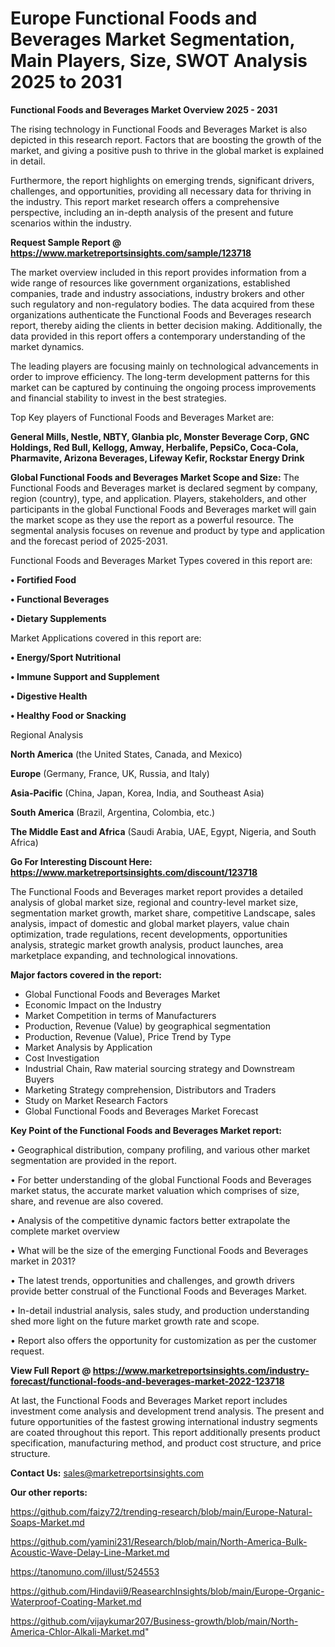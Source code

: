 # Europe Functional Foods and Beverages Market Segmentation, Main Players, Size, SWOT Analysis 2025 to 2031

<Strong> Functional Foods and Beverages Market Overview 2025 - 2031</strong>

The rising technology in Functional Foods and Beverages Market is also depicted in this research report. Factors that are boosting the growth of the market, and giving a positive push to thrive in the global market is explained in detail.

Furthermore, the report highlights on emerging trends, significant drivers, challenges, and opportunities, providing all necessary data for thriving in the industry. This report market research offers a comprehensive perspective, including an in-depth analysis of the present and future scenarios within the industry.

<strong>Request Sample Report @ <a href=https://www.marketreportsinsights.com/sample/123718>https://www.marketreportsinsights.com/sample/123718</a></strong>

The market overview included in this report provides information from a wide range of resources like government organizations, established companies, trade and industry associations, industry brokers and other such regulatory and non-regulatory bodies. The data acquired from these organizations authenticate the Functional Foods and Beverages research report, thereby aiding the clients in better decision making. Additionally, the data provided in this report offers a contemporary understanding of the market dynamics.

The leading players are focusing mainly on technological advancements in order to improve efficiency. The long-term development patterns for this market can be captured by continuing the ongoing process improvements and financial stability to invest in the best strategies.

Top Key players of Functional Foods and Beverages Market are:

<strong>General Mills, Nestle, NBTY, Glanbia plc, Monster Beverage Corp, GNC Holdings, Red Bull, Kellogg, Amway, Herbalife, PepsiCo, Coca-Cola, Pharmavite, Arizona Beverages, Lifeway Kefir, Rockstar Energy Drink</strong>

<strong><b>Global Functional Foods and Beverages Market Scope and Size:</b></strong>
The Functional Foods and Beverages market is declared segment by company, region (country), type, and application. Players, stakeholders, and other participants in the global Functional Foods and Beverages market will gain the market scope as they use the report as a powerful resource. The segmental analysis focuses on revenue and product by type and application and the forecast period of 2025-2031.

Functional Foods and Beverages Market Types covered in this report are:

<strong>• Fortified Food

• Functional Beverages

• Dietary Supplements</strong>

Market Applications covered in this report are:

<strong>• Energy/Sport Nutritional

• Immune Support and Supplement

• Digestive Health

• Healthy Food or Snacking</strong> 

Regional Analysis

<strong>North America</strong> (the United States, Canada, and Mexico)

<strong>Europe</strong> (Germany, France, UK, Russia, and Italy)

<strong>Asia-Pacific</strong> (China, Japan, Korea, India, and Southeast Asia)

<strong>South America</strong> (Brazil, Argentina, Colombia, etc.)

<strong>The Middle East and Africa</strong> (Saudi Arabia, UAE, Egypt, Nigeria, and South Africa)

<strong>Go For Interesting Discount Here: <a href=https://www.marketreportsinsights.com/discount/123718>https://www.marketreportsinsights.com/discount/123718</a></strong>

The Functional Foods and Beverages market report provides a detailed analysis of global market size, regional and country-level market size, segmentation market growth, market share, competitive Landscape, sales analysis, impact of domestic and global market players, value chain optimization, trade regulations, recent developments, opportunities analysis, strategic market growth analysis, product launches, area marketplace expanding, and technological innovations.

<strong><b>Major factors covered in the report:</b></strong>
<ul>
  <li>Global Functional Foods and Beverages Market </li>
  <li>Economic Impact on the Industry</li>
  <li>Market Competition in terms of Manufacturers</li>
  <li>Production, Revenue (Value) by geographical segmentation</li>
  <li>Production, Revenue (Value), Price Trend by Type</li>
  <li>Market Analysis by Application</li>
  <li>Cost Investigation</li>
  <li>Industrial Chain, Raw material sourcing strategy and Downstream Buyers</li>
  <li>Marketing Strategy comprehension, Distributors and Traders</li>
  <li>Study on Market Research Factors</li>
  <li>Global Functional Foods and Beverages Market Forecast</li>
</ul>

<strong><b>Key Point of the Functional Foods and Beverages Market report:</b></strong>

• Geographical distribution, company profiling, and various other market segmentation are provided in the report.

• For better understanding of the global Functional Foods and Beverages market status, the accurate market valuation which comprises of size, share, and revenue are also covered.

• Analysis of the competitive dynamic factors better extrapolate the complete market overview

• What will be the size of the emerging Functional Foods and Beverages market in 2031?

• The latest trends, opportunities and challenges, and growth drivers provide better construal of the Functional Foods and Beverages Market.

• In-detail industrial analysis, sales study, and production understanding shed more light on the future market growth rate and scope.

• Report also offers the opportunity for customization as per the customer request.

<strong><b>View Full Report @ <a href=https://www.marketreportsinsights.com/industry-forecast/functional-foods-and-beverages-market-2022-123718>https://www.marketreportsinsights.com/industry-forecast/functional-foods-and-beverages-market-2022-123718</a></b></strong>


At last, the Functional Foods and Beverages Market report includes investment come analysis and development trend analysis. The present and future opportunities of the fastest growing international industry segments are coated throughout this report. This report additionally presents product specification, manufacturing method, and product cost structure, and price structure.

<strong>Contact Us:</strong>
sales@marketreportsinsights.com

<strong>Our other reports:</strong>

<a href=https://github.com/faizy72/trending-research/blob/main/Europe-Natural-Soaps-Market.md>https://github.com/faizy72/trending-research/blob/main/Europe-Natural-Soaps-Market.md</a>

<a href=https://github.com/yamini231/Research/blob/main/North-America-Bulk-Acoustic-Wave-Delay-Line-Market.md>https://github.com/yamini231/Research/blob/main/North-America-Bulk-Acoustic-Wave-Delay-Line-Market.md</a>

<a href=https://tanomuno.com/illust/524553>https://tanomuno.com/illust/524553</a>

<a href=https://github.com/Hindavii9/ReasearchInsights/blob/main/Europe-Organic-Waterproof-Coating-Market.md>https://github.com/Hindavii9/ReasearchInsights/blob/main/Europe-Organic-Waterproof-Coating-Market.md</a>

<a href=https://github.com/vijaykumar207/Business-growth/blob/main/North-America-Chlor-Alkali-Market.md>https://github.com/vijaykumar207/Business-growth/blob/main/North-America-Chlor-Alkali-Market.md</a>"
